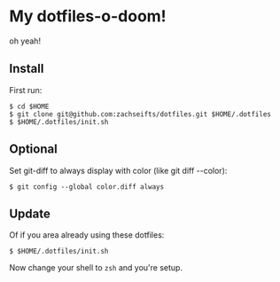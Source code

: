 # My dotfiles-o-doom!

oh yeah!

## Install

First run:

    $ cd $HOME
    $ git clone git@github.com:zachseifts/dotfiles.git $HOME/.dotfiles
    $ $HOME/.dotfiles/init.sh 

## Optional

Set git-diff to always display with color (like git diff --color):

    $ git config --global color.diff always

## Update

Of if you area already using these dotfiles:

    $ $HOME/.dotfiles/init.sh 

Now change your shell to `zsh` and you're setup.

